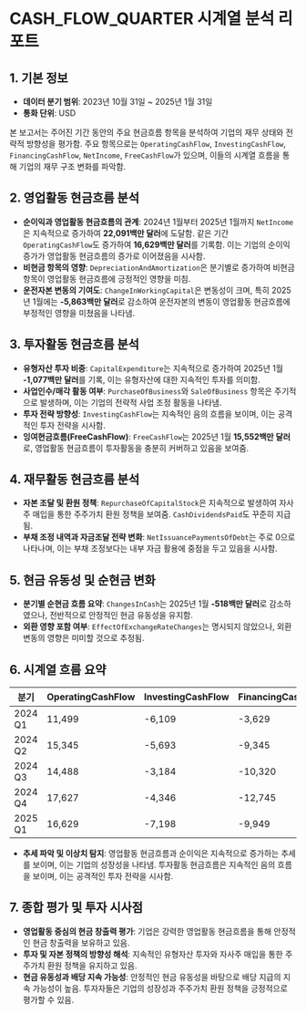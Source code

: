 # CASH_FLOW_QUARTER 시계열 분석 리포트

## 1. 기본 정보
- **데이터 분기 범위**: 2023년 10월 31일 ~ 2025년 1월 31일
- **통화 단위**: USD

본 보고서는 주어진 기간 동안의 주요 현금흐름 항목을 분석하여 기업의 재무 상태와 전략적 방향성을 평가함. 주요 항목으로는 `OperatingCashFlow`, `InvestingCashFlow`, `FinancingCashFlow`, `NetIncome`, `FreeCashFlow`가 있으며, 이들의 시계열 흐름을 통해 기업의 재무 구조 변화를 파악함.

## 2. 영업활동 현금흐름 분석
- **순이익과 영업활동 현금흐름의 관계**: 2024년 1월부터 2025년 1월까지 `NetIncome`은 지속적으로 증가하여 **22,091백만 달러**에 도달함. 같은 기간 `OperatingCashFlow`도 증가하여 **16,629백만 달러**를 기록함. 이는 기업의 순이익 증가가 영업활동 현금흐름의 증가로 이어졌음을 시사함.
- **비현금 항목의 영향**: `DepreciationAndAmortization`은 분기별로 증가하여 비현금 항목이 영업활동 현금흐름에 긍정적인 영향을 미침.
- **운전자본 변동의 기여도**: `ChangeInWorkingCapital`은 변동성이 크며, 특히 2025년 1월에는 **-5,863백만 달러**로 감소하여 운전자본의 변동이 영업활동 현금흐름에 부정적인 영향을 미쳤음을 나타냄.

## 3. 투자활동 현금흐름 분석
- **유형자산 투자 비중**: `CapitalExpenditure`는 지속적으로 증가하여 2025년 1월 **-1,077백만 달러**를 기록, 이는 유형자산에 대한 지속적인 투자를 의미함.
- **사업인수/매각 활동 여부**: `PurchaseOfBusiness`와 `SaleOfBusiness` 항목은 주기적으로 발생하며, 이는 기업의 전략적 사업 조정 활동을 나타냄.
- **투자 전략 방향성**: `InvestingCashFlow`는 지속적인 음의 흐름을 보이며, 이는 공격적인 투자 전략을 시사함.
- **잉여현금흐름(FreeCashFlow)**: `FreeCashFlow`는 2025년 1월 **15,552백만 달러**로, 영업활동 현금흐름이 투자활동을 충분히 커버하고 있음을 보여줌.

## 4. 재무활동 현금흐름 분석
- **자본 조달 및 환원 정책**: `RepurchaseOfCapitalStock`은 지속적으로 발생하여 자사주 매입을 통한 주주가치 환원 정책을 보여줌. `CashDividendsPaid`도 꾸준히 지급됨.
- **부채 조정 내역과 자금조달 전략 변화**: `NetIssuancePaymentsOfDebt`는 주로 0으로 나타나며, 이는 부채 조정보다는 내부 자금 활용에 중점을 두고 있음을 시사함.

## 5. 현금 유동성 및 순현금 변화
- **분기별 순현금 흐름 요약**: `ChangesInCash`는 2025년 1월 **-518백만 달러**로 감소하였으나, 전반적으로 안정적인 현금 유동성을 유지함.
- **외환 영향 포함 여부**: `EffectOfExchangeRateChanges`는 명시되지 않았으나, 외환 변동의 영향은 미미할 것으로 추정됨.

## 6. 시계열 흐름 요약
| 분기 | OperatingCashFlow | InvestingCashFlow | FinancingCashFlow | NetIncome | FreeCashFlow |
|------|-------------------|-------------------|-------------------|-----------|--------------|
| 2024 Q1 | 11,499 | -6,109 | -3,629 | 12,285 | 11,245 |
| 2024 Q2 | 15,345 | -5,693 | -9,345 | 14,881 | 14,976 |
| 2024 Q3 | 14,488 | -3,184 | -10,320 | 16,599 | 13,511 |
| 2024 Q4 | 17,627 | -4,346 | -12,745 | 19,309 | 16,814 |
| 2025 Q1 | 16,629 | -7,198 | -9,949 | 22,091 | 15,552 |

- **추세 파악 및 이상치 탐지**: 영업활동 현금흐름과 순이익은 지속적으로 증가하는 추세를 보이며, 이는 기업의 성장성을 나타냄. 투자활동 현금흐름은 지속적인 음의 흐름을 보이며, 이는 공격적인 투자 전략을 시사함.

## 7. 종합 평가 및 투자 시사점
- **영업활동 중심의 현금 창출력 평가**: 기업은 강력한 영업활동 현금흐름을 통해 안정적인 현금 창출력을 보유하고 있음.
- **투자 및 자본 정책의 방향성 해석**: 지속적인 유형자산 투자와 자사주 매입을 통한 주주가치 환원 정책을 유지하고 있음.
- **현금 유동성과 배당 지속 가능성**: 안정적인 현금 유동성을 바탕으로 배당 지급의 지속 가능성이 높음. 투자자들은 기업의 성장성과 주주가치 환원 정책을 긍정적으로 평가할 수 있음.